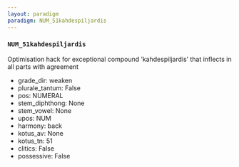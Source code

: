 ```yaml
---
layout: paradigm
paradigm: NUM_51kahdespiljardis
---
```

### ` NUM_51kahdespiljardis `

Optimisation hack for exceptional compound ’kahdespiljardis’ that inflects in all parts with agreement
* grade_dir: weaken
* plurale_tantum: False
* pos: NUMERAL
* stem_diphthong: None
* stem_vowel: None
* upos: NUM
* harmony: back
* kotus_av: None
* kotus_tn: 51
* clitics: False
* possessive: False
